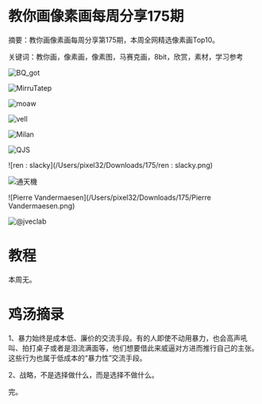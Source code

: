# 教你画像素画每周分享175期

摘要：教你画像素画每周分享第175期，本周全网精选像素画Top10。

关键词：教你画，像素画，像素图，马赛克画，8bit，欣赏，素材，学习参考

![BQ_got](/Users/pixel32/Downloads/175/BQ_got.png)

![MirruTatep](/Users/pixel32/Downloads/175/MirruTatep.png)

![moaw](/Users/pixel32/Downloads/175/moaw.png)

![vell](/Users/pixel32/Downloads/175/vell.png)

![Milan](/Users/pixel32/Downloads/175/Milan.png)

![QJS](/Users/pixel32/Downloads/175/QJS.png)

![ren : slacky](/Users/pixel32/Downloads/175/ren : slacky.png)

![通天機](/Users/pixel32/Downloads/175/通天機.png)

![Pierre Vandermaesen](/Users/pixel32/Downloads/175/Pierre Vandermaesen.png)

![@jveclab](/Users/pixel32/Downloads/175/@jveclab.png)

# 教程

本周无。

# 鸡汤摘录

1、暴力始终是成本低、廉价的交流手段。有的人即使不动用暴力，也会高声吼叫、拍打桌子或者是泪流满面等，他们想要借此来威逼对方进而推行自己的主张。这些行为也属于低成本的“暴力性”交流手段。

2、战略，不是选择做什么，而是选择不做什么。

完。